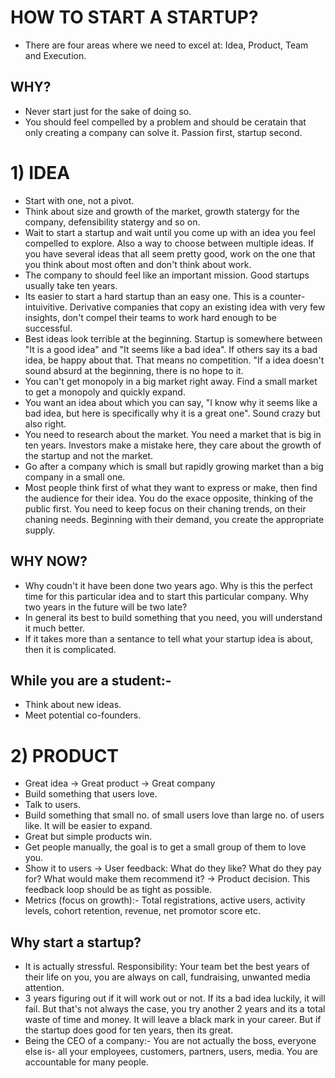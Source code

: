 # HOW TO START A STARTUP?
- There are four areas where we need to excel at: Idea, Product, Team and Execution.
## WHY?
- Never start just for the sake of doing so.
- You should feel compelled by a problem and should be ceratain that only creating a company can solve it. Passion first, startup second.
# 1) IDEA
- Start with one, not a pivot.
- Think about size and growth of the market, growth statergy for the company, defensibility statergy and so on.
- Wait to start a startup and wait until you come up with an idea you feel compelled to explore. Also a way to choose between multiple ideas. If you have several ideas that all seem pretty good, work on the one that you think about most often and don't think about work.
- The company to should feel like an important mission. Good startups usually take ten years.
- Its easier to start a hard startup than an easy one. This is a counter-intuivitive. Derivative companies that copy an existing idea with very few insights, don't compel their teams to work hard enough to be successful.
- Best ideas look terrible at the beginning. Startup is somewhere between "It is a good idea" and "It seems like a bad idea". If others say its a bad idea, be happy about that. That means no competition. "If a idea doesn't sound absurd at the beginning, there is no hope to it. 
- You can't get monopoly in a big market right away. Find a small market to get a monopoly and quickly expand.
- You want an idea about which you can say, "I know why it seems like a bad idea, but here is specifically why it is a great one". Sound crazy but also right.
- You need to research about the market. You need a market that is big in ten years. Investors make a mistake here, they care about the growth of the startup and not the market.
- Go after a company which is small but rapidly growing market than a big company in a small one.
- Most people think first of what they want to express or make, then find the audience for their idea. You do the exace opposite, thinking of the public first. You need to keep focus on their chaning trends, on their chaning needs. Beginning with their demand, you create the appropriate supply. 
## WHY NOW? 
- Why coudn't it have been done two years ago. Why is this the perfect time for this particular idea and to start this particular company. Why two years in the future will be two late?
- In general its best to build something that you need, you will understand it much better.
- If it takes more than a sentance to tell what your startup idea is about, then it is complicated.
## While you are a student:- 
- Think about new ideas.
- Meet potential co-founders.

# 2) PRODUCT
- Great idea -> Great product -> Great company
- Build something that users love.
- Talk to users.
- Build something that small no. of small users love than large no. of users like. It will be easier to expand.
- Great but simple products win.
- Get people manually, the goal is to get a small group of them to love you.
- Show it to users -> User feedback: What do they like? What do they pay for? What would make them recommend it? -> Product decision. This feedback loop should be as tight as possible. 
- Metrics (focus on growth):- Total registrations, active users, activity levels, cohort retention, revenue, net promotor score etc.
## Why start a startup?
- It is actually stressful. Responsibility: Your team bet the best years of their life on you, you are always on call, fundraising, unwanted media attention.
- 3 years figuring out if it will work out or not. If its a bad idea luckily, it will fail. But that's not always the case, you try another 2 years and its a total waste of time and money. It will leave a black mark in your career. But if the startup does good for ten years, then its great.
- Being the CEO of a company:- You are not actually the boss, everyone else is- all your employees, customers, partners, users, media. You are accountable for many people. 
